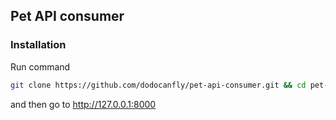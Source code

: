 ## Pet API consumer
### Installation
Run command
```bash
git clone https://github.com/dodocanfly/pet-api-consumer.git && cd pet-api-consumer && composer install && php artisan serve
```
and then go to http://127.0.0.1:8000
